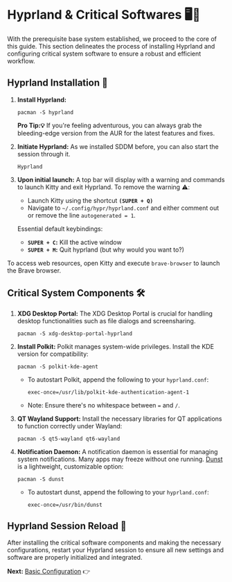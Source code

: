 # Hyprland & Critical Softwares 🖥️🔧
With the prerequisite base system established, we proceed to the core of this guide. This section delineates the process of installing Hyprland and configuring critical system software to ensure a robust and efficient workflow.

## Hyprland Installation 🚀
1. **Install Hyprland:** 

    ```
    pacman -S hyprland
    ```

    **Pro Tip:💡** If you're feeling adventurous, you can always grab the bleeding-edge version from the AUR for the latest features and fixes.

2. **Initiate Hyprland:**
    As we installed SDDM before, you can also start the session through it.

    ```
    Hyprland
    ```

3. **Upon initial launch:** A top bar will display with a warning and commands to launch Kitty and exit Hyprland.
To remove the warning ⚠️:

    * Launch Kitty using the shortcut **`(SUPER + Q)`** 
    * Navigate to `~/.config/hypr/hyprland.conf` and either comment out or remove the line `autogenerated = 1`.

    Essential default keybindings:
    * **`SUPER + C`:** Kill the active window
    * **`SUPER + M`:** Quit hyprland (but why would you want to?)

To access web resources, open Kitty and execute `brave-browser` to launch the Brave browser.

## Critical System Components 🛠️
1. **XDG Desktop Portal:** The XDG Desktop Portal is crucial for handling desktop functionalities such as file dialogs and screensharing.

    ```
    pacman -S xdg-desktop-portal-hyprland
    ```

2. **Install Polkit:** Polkit manages system-wide privileges. Install the KDE version for compatibility:

    ```
    pacman -S polkit-kde-agent
    ```
    
    * To autostart Polkit, append the following to your `hyprland.conf`:

        ```
        exec-once=/usr/lib/polkit-kde-authentication-agent-1
        ```

    * Note: Ensure there's no whitespace between `=` and `/`.

3. **QT Wayland Support:** Install the necessary libraries for QT applications to function correctly under Wayland:

    ```
    pacman -S qt5-wayland qt6-wayland
    ```

4. **Notification Daemon:** A notification daemon is essential for managing system notifications. Many apps may freeze without one running. [Dunst](https://github.com/dunst-project/dunst) is a lightweight, customizable option:

    ```
    pacman -S dunst
    ```

    * To autostart dunst, append the following to your `hyprland.conf`:

        ```
        exec-once=/usr/bin/dunst
        ```

## Hyprland Session Reload 🔄
After installing the critical software components and making the necessary configurations, restart your Hyprland session to ensure all new settings and software are properly initialized and integrated.

**Next:** [Basic Configuration](basic_configuration.md) 👉